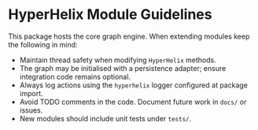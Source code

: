 # HyperHelix Module Guidelines

This package hosts the core graph engine. When extending modules keep the following in mind:

- Maintain thread safety when modifying `HyperHelix` methods.
- The graph may be initialised with a persistence adapter; ensure integration
  code remains optional.
- Always log actions using the `hyperhelix` logger configured at package import.
- Avoid TODO comments in the code. Document future work in `docs/` or issues.
- New modules should include unit tests under `tests/`.
